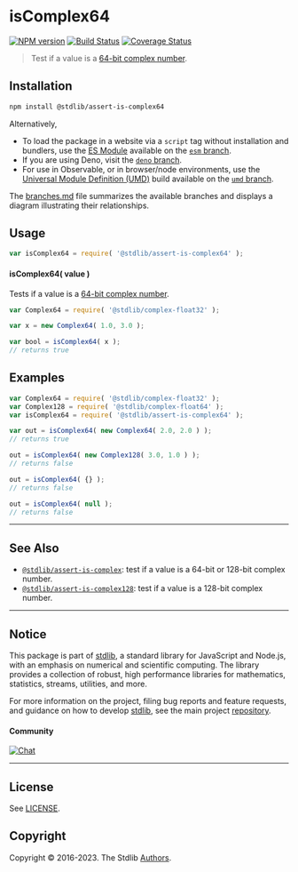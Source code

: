 <!--

@license Apache-2.0

Copyright (c) 2018 The Stdlib Authors.

Licensed under the Apache License, Version 2.0 (the "License");
you may not use this file except in compliance with the License.
You may obtain a copy of the License at

   http://www.apache.org/licenses/LICENSE-2.0

Unless required by applicable law or agreed to in writing, software
distributed under the License is distributed on an "AS IS" BASIS,
WITHOUT WARRANTIES OR CONDITIONS OF ANY KIND, either express or implied.
See the License for the specific language governing permissions and
limitations under the License.

-->

# isComplex64

[![NPM version][npm-image]][npm-url] [![Build Status][test-image]][test-url] [![Coverage Status][coverage-image]][coverage-url] <!-- [![dependencies][dependencies-image]][dependencies-url] -->

> Test if a value is a [64-bit complex number][@stdlib/complex/float32].

<section class="installation">

## Installation

```bash
npm install @stdlib/assert-is-complex64
```

Alternatively,

-   To load the package in a website via a `script` tag without installation and bundlers, use the [ES Module][es-module] available on the [`esm` branch][esm-url].
-   If you are using Deno, visit the [`deno` branch][deno-url].
-   For use in Observable, or in browser/node environments, use the [Universal Module Definition (UMD)][umd] build available on the [`umd` branch][umd-url].

The [branches.md][branches-url] file summarizes the available branches and displays a diagram illustrating their relationships.

</section>

<section class="usage">

## Usage

```javascript
var isComplex64 = require( '@stdlib/assert-is-complex64' );
```

#### isComplex64( value )

Tests if a value is a [64-bit complex number][@stdlib/complex/float32].

```javascript
var Complex64 = require( '@stdlib/complex-float32' );

var x = new Complex64( 1.0, 3.0 );

var bool = isComplex64( x );
// returns true
```

</section>

<!-- /.usage -->

<section class="examples">

## Examples

<!-- eslint no-undef: "error" -->

```javascript
var Complex64 = require( '@stdlib/complex-float32' );
var Complex128 = require( '@stdlib/complex-float64' );
var isComplex64 = require( '@stdlib/assert-is-complex64' );

var out = isComplex64( new Complex64( 2.0, 2.0 ) );
// returns true

out = isComplex64( new Complex128( 3.0, 1.0 ) );
// returns false

out = isComplex64( {} );
// returns false

out = isComplex64( null );
// returns false
```

</section>

<!-- /.examples -->

<!-- Section for related `stdlib` packages. Do not manually edit this section, as it is automatically populated. -->

<section class="related">

* * *

## See Also

-   <span class="package-name">[`@stdlib/assert-is-complex`][@stdlib/assert/is-complex]</span><span class="delimiter">: </span><span class="description">test if a value is a 64-bit or 128-bit complex number.</span>
-   <span class="package-name">[`@stdlib/assert-is-complex128`][@stdlib/assert/is-complex128]</span><span class="delimiter">: </span><span class="description">test if a value is a 128-bit complex number.</span>

</section>

<!-- /.related -->

<!-- Section for all links. Make sure to keep an empty line after the `section` element and another before the `/section` close. -->


<section class="main-repo" >

* * *

## Notice

This package is part of [stdlib][stdlib], a standard library for JavaScript and Node.js, with an emphasis on numerical and scientific computing. The library provides a collection of robust, high performance libraries for mathematics, statistics, streams, utilities, and more.

For more information on the project, filing bug reports and feature requests, and guidance on how to develop [stdlib][stdlib], see the main project [repository][stdlib].

#### Community

[![Chat][chat-image]][chat-url]

---

## License

See [LICENSE][stdlib-license].


## Copyright

Copyright &copy; 2016-2023. The Stdlib [Authors][stdlib-authors].

</section>

<!-- /.stdlib -->

<!-- Section for all links. Make sure to keep an empty line after the `section` element and another before the `/section` close. -->

<section class="links">

[npm-image]: http://img.shields.io/npm/v/@stdlib/assert-is-complex64.svg
[npm-url]: https://npmjs.org/package/@stdlib/assert-is-complex64

[test-image]: https://github.com/stdlib-js/assert-is-complex64/actions/workflows/test.yml/badge.svg?branch=main
[test-url]: https://github.com/stdlib-js/assert-is-complex64/actions/workflows/test.yml?query=branch:main

[coverage-image]: https://img.shields.io/codecov/c/github/stdlib-js/assert-is-complex64/main.svg
[coverage-url]: https://codecov.io/github/stdlib-js/assert-is-complex64?branch=main

<!--

[dependencies-image]: https://img.shields.io/david/stdlib-js/assert-is-complex64.svg
[dependencies-url]: https://david-dm.org/stdlib-js/assert-is-complex64/main

-->

[chat-image]: https://img.shields.io/gitter/room/stdlib-js/stdlib.svg
[chat-url]: https://gitter.im/stdlib-js/stdlib/

[stdlib]: https://github.com/stdlib-js/stdlib

[stdlib-authors]: https://github.com/stdlib-js/stdlib/graphs/contributors

[umd]: https://github.com/umdjs/umd
[es-module]: https://developer.mozilla.org/en-US/docs/Web/JavaScript/Guide/Modules

[deno-url]: https://github.com/stdlib-js/assert-is-complex64/tree/deno
[umd-url]: https://github.com/stdlib-js/assert-is-complex64/tree/umd
[esm-url]: https://github.com/stdlib-js/assert-is-complex64/tree/esm
[branches-url]: https://github.com/stdlib-js/assert-is-complex64/blob/main/branches.md

[stdlib-license]: https://raw.githubusercontent.com/stdlib-js/assert-is-complex64/main/LICENSE

[@stdlib/complex/float32]: https://github.com/stdlib-js/complex-float32

<!-- <related-links> -->

[@stdlib/assert/is-complex]: https://github.com/stdlib-js/assert-is-complex

[@stdlib/assert/is-complex128]: https://github.com/stdlib-js/assert-is-complex128

<!-- </related-links> -->

</section>

<!-- /.links -->

